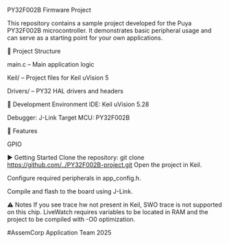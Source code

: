 PY32F002B Firmware Project

This repository contains a sample project developed for the Puya PY32F002B microcontroller. It demonstrates basic peripheral usage and can serve as a starting point for your own applications.

📁 Project Structure

main.c – Main application logic

Keil/ – Project files for Keil uVision 5

Drivers/ – PY32 HAL drivers and headers

🔧 Development Environment IDE: Keil uVision 5.28

Debugger: J-Link Target MCU: PY32F002B

🚀 Features

GPIO

▶️ Getting Started Clone the repository: git clone https://github.com/../PY32F002B-project.git Open the project in Keil.

Configure required peripherals in app_config.h.

Compile and flash to the board using J-Link.

⚠️ Notes If you see trace hw not present in Keil, SWO trace is not supported on this chip. LiveWatch requires variables to be located in RAM and the project to be compiled with -O0 optimization.

#AssemCorp Application Team 2025
